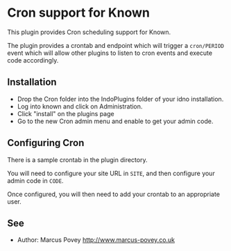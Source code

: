 Cron support for Known
======================

This plugin provides Cron scheduling support for Known.

The plugin provides a crontab and endpoint which will trigger a ```cron/PERIOD``` 
event which will allow other plugins to listen to cron events and execute code 
accordingly.

Installation
------------

* Drop the Cron folder into the IndoPlugins folder of your idno installation.
* Log into known and click on Administration.
* Click "install" on the plugins page
* Go to the new Cron admin menu and enable to get your admin code.

Configuring Cron
----------------

There is a sample crontab in the plugin directory. 

You will need to configure your site URL in ```SITE```, and then configure your admin
code in ```CODE```.

Once configured, you will then need to add your crontab to an appropriate user.

See
---
 * Author: Marcus Povey <http://www.marcus-povey.co.uk> 

